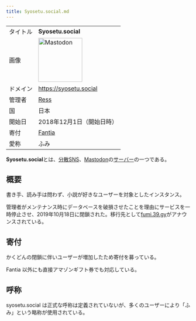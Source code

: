 ```yaml
---
title: Syosetu.social.md
---
```

<div>

|          |                                                                                                                                                                                                                                                                                                        |
|----------|--------------------------------------------------------------------------------------------------------------------------------------------------------------------------------------------------------------------------------------------------------------------------------------------------------|
| タイトル | **Syosetu.social**                                                                                                                                                                                                                                                                                     |
| 画像     | [<img src="/images/thumb/0/00/Mastodon_logo.png/120px-Mastodon_logo.png" srcset="/images/thumb/0/00/Mastodon_logo.png/180px-Mastodon_logo.png 1.5x, /images/0/00/Mastodon_logo.png 2x" width="120" height="120" alt="Mastodon" />](/%E3%83%95%E3%82%A1%E3%82%A4%E3%83%AB:Mastodon_logo.png "Mastodon") |
| ドメイン | <a href="https://syosetu.social" rel="nofollow">https://syosetu.social</a>                                                                                                                                                                                                                             |
| 管理者   | <a href="https://syosetu.social/@ress" rel="nofollow">Ress</a>                                                                                                                                                                                                                                         |
| 国       | 日本                                                                                                                                                                                                                                                                                                   |
| 開始日   | 2018年12月1日（開始日時）                                                                                                                                                                                                                                                                              |
| 寄付     | <a href="https://fantia.jp/fanclubs/15045" rel="nofollow">Fantia</a>                                                                                                                                                                                                                                   |
| 愛称     | ふみ                                                                                                                                                                                                                                                                                                   |

  
**Syosetu.social**とは、[分散SNS](/%E5%88%86%E6%95%A3SNS "分散SNS")、[Mastodon](/Mastodon "Mastodon")の[サーバー](/%E3%82%A4%E3%83%B3%E3%82%B9%E3%82%BF%E3%83%B3%E3%82%B9 "インスタンス")の一つである。

## 概要

書き手、読み手は問わず、小説が好きなユーザーを対象としたインスタンス。

管理者がメンテナンス時にデータベースを破損させたことを理由にサービスを一時停止させ、2019年10月18日に閉鎖された。移行先として[fumi.39.gy](/Fumi.39.gy "Fumi.39.gy")がアナウンスされている。

## 寄付

かくどんの閉鎖に伴いユーザーが増加したため寄付を募っている。

Fantia 以外にも直接アマゾンギフト券でも対応している。

## 呼称

syosetu.social は正式な呼称は定義されていないが、多くのユーザーにより「ふみ」という略称が使用されている。

</div>
